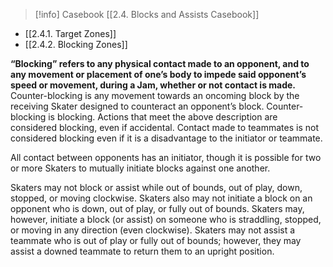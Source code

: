> [!info] Casebook
> [[2.4. Blocks and Assists Casebook]]

- [[2.4.1. Target Zones]]
- [[2.4.2. Blocking Zones]]

**“Blocking” refers to any physical contact made to an opponent, and to any movement or placement of one’s body to impede said opponent’s speed or movement, during a Jam, whether or not contact is made.** Counter-blocking is any movement towards an oncoming block by the receiving Skater designed to counteract an opponent’s block. Counter-blocking is blocking. Actions that meet the above description are considered blocking, even if accidental. Contact made to teammates is not considered blocking even if it is a disadvantage to the initiator or teammate.

All contact between opponents has an initiator, though it is possible for two or more Skaters to mutually initiate blocks against one another.

Skaters may not block or assist while out of bounds, out of play, down, stopped, or moving clockwise. Skaters also may not initiate a block on an opponent who is down, out of play, or fully out of bounds. Skaters may, however, initiate a block (or assist) on someone who is straddling, stopped, or moving in any direction (even clockwise). Skaters may not assist a teammate who is out of play or fully out of bounds; however, they may assist a downed teammate to return them to an upright position.